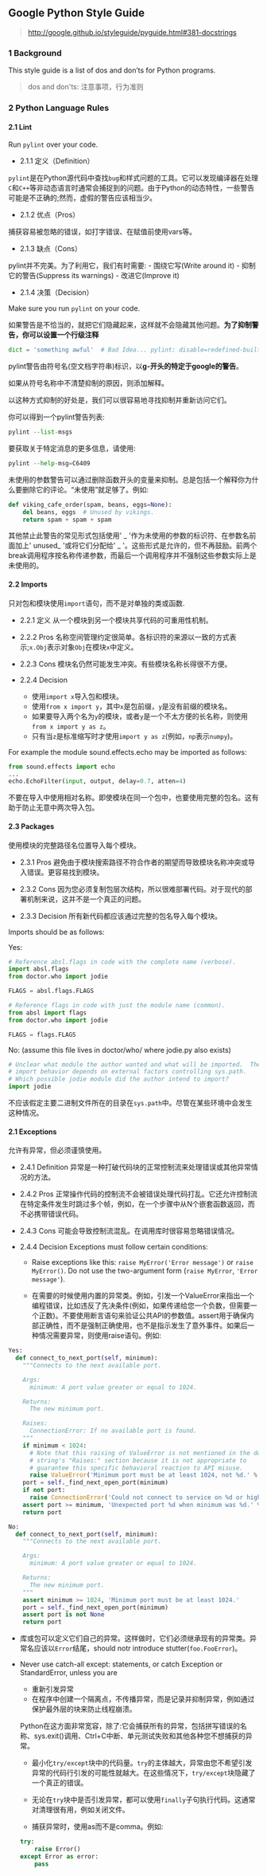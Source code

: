 ## Google Python Style Guide
> http://google.github.io/styleguide/pyguide.html#381-docstrings

### 1 Background
This style guide is a list of dos and don’ts for Python programs.
> dos and don'ts: 注意事项，行为准则

### 2 Python Language Rules

#### 2.1 Lint
Run `pylint` over your code.

   - 2.1.1 定义（Definition）   

   `pylint`是在Python源代码中查找`bug`和样式问题的工具。它可以发现编译器在处理`C`和`C++`等非动态语言时通常会捕捉到的问题。由于Python的动态特性，一些警告可能是不正确的;然而，虚假的警告应该相当少。

   - 2.1.2 优点（Pros）   

   捕获容易被忽略的错误，如打字错误、在赋值前使用vars等。

   - 2.1.3 缺点（Cons）   

   pylint并不完美。为了利用它，我们有时需要:
      - 围绕它写(Write around it)
      - 抑制它的警告(Suppress its warnings)
      - 改进它(Improve it)

   - 2.1.4 决策（Decision）   
   
   Make sure you run `pylint` on your code.   

   如果警告是不恰当的，就把它们隐藏起来，这样就不会隐藏其他问题。**为了抑制警告，你可以设置一个行级注释**   
   ```py
   dict = 'something awful'  # Bad Idea... pylint: disable=redefined-builtin
   ```   
   pylint警告由符号名(空文档字符串)标识，以**g-开头的特定于google的警告**。

   如果从符号名称中不清楚抑制的原因，则添加解释。

   以这种方式抑制的好处是，我们可以很容易地寻找抑制并重新访问它们。

   你可以得到一个pylint警告列表:
   ```py
   pylint --list-msgs
   ```

   要获取关于特定消息的更多信息，请使用:
   ```py
   pylint --help-msg=C6409
   ```
   
   未使用的参数警告可以通过删除函数开头的变量来抑制。总是包括一个解释你为什么要删除它的评论。“未使用”就足够了。例如:
   ```py
   def viking_cafe_order(spam, beans, eggs=None):
       del beans, eggs  # Unused by vikings.
       return spam + spam + spam
   ```

   其他禁止此警告的常见形式包括使用' _ '作为未使用的参数的标识符、在参数名前面加上' unused_ '或将它们分配给' _ '。这些形式是允许的，但不再鼓励。前两个break调用程序按名称传递参数，而最后一个调用程序并不强制这些参数实际上是未使用的。

#### 2.2 Imports
只对包和模块使用`import`语句，而不是对单独的类或函数.

- 2.2.1 定义
从一个模块到另一个模块共享代码的可重用性机制。

- 2.2.2 Pros
名称空间管理约定很简单。各标识符的来源以一致的方式表示;`x.Obj`表示对象`Obj`在模块`x`中定义。

- 2.2.3 Cons
模块名仍然可能发生冲突。有些模块名称长得很不方便。

- 2.2.4 Decision
   - 使用`import x`导入包和模块。
   - 使用`from x import y`，其中`x`是包前缀，`y`是没有前缀的模块名。
   - 如果要导入两个名为`y`的模块，或者`y`是一个不太方便的长名称，则使用`from x import y as z`。
   - 只有当`z`是标准缩写时才使用`import y as z`(例如，`np`表示`numpy`)。

For example the module sound.effects.echo may be imported as follows:
```py
from sound.effects import echo
...
echo.EchoFilter(input, output, delay=0.7, atten=4)
```

不要在导入中使用相对名称。即使模块在同一个包中，也要使用完整的包名。这有助于防止无意中两次导入包。

#### 2.3 Packages
使用模块的完整路径名位置导入每个模块。

- 2.3.1 Pros
避免由于模块搜索路径不符合作者的期望而导致模块名称冲突或导入错误。更容易找到模块。

- 2.3.2 Cons
因为您必须复制包层次结构，所以很难部署代码。对于现代的部署机制来说，这并不是一个真正的问题。

- 2.3.3 Decision
所有新代码都应该通过完整的包名导入每个模块。

Imports should be as follows:

Yes:
```py
# Reference absl.flags in code with the complete name (verbose).
import absl.flags
from doctor.who import jodie

FLAGS = absl.flags.FLAGS
```

```py
# Reference flags in code with just the module name (common).
from absl import flags
from doctor.who import jodie

FLAGS = flags.FLAGS
```

No: (assume this file lives in doctor/who/ where jodie.py also exists)
```py
# Unclear what module the author wanted and what will be imported.  The actual
# import behavior depends on external factors controlling sys.path.
# Which possible jodie module did the author intend to import?
import jodie
```
不应该假定主要二进制文件所在的目录在`sys.path`中。尽管在某些环境中会发生这种情况。

#### 2.1 Exceptions
允许有异常，但必须谨慎使用。

- 2.4.1 Definition
异常是一种打破代码块的正常控制流来处理错误或其他异常情况的方法。

- 2.4.2 Pros
正常操作代码的控制流不会被错误处理代码打乱。它还允许控制流在特定条件发生时跳过多个帧，例如，在一个步骤中从N个嵌套函数返回，而不必携带错误代码。

- 2.4.3 Cons
可能会导致控制流混乱。在调用库时很容易忽略错误情况。

- 2.4.4 Decision
Exceptions must follow certain conditions:
   - Raise exceptions like this: `raise MyError('Error message')` or `raise MyError()`. Do not use the two-argument form (`raise MyError`, `'Error message'`).

   - 在需要的时候使用内置的异常类。例如，引发一个ValueError来指出一个编程错误，比如违反了先决条件(例如，如果传递给您一个负数，但需要一个正数)。不要使用断言语句来验证公共API的参数值。assert用于确保内部正确性，而不是强制正确使用，也不是指示发生了意外事件。如果后一种情况需要异常，则使用raise语句。例如:
```py
Yes:
  def connect_to_next_port(self, minimum):
    """Connects to the next available port.

    Args:
      minimum: A port value greater or equal to 1024.

    Returns:
      The new minimum port.

    Raises:
      ConnectionError: If no available port is found.
    """
    if minimum < 1024:
      # Note that this raising of ValueError is not mentioned in the doc
      # string's "Raises:" section because it is not appropriate to
      # guarantee this specific behavioral reaction to API misuse.
      raise ValueError('Minimum port must be at least 1024, not %d.' % (minimum,))
    port = self._find_next_open_port(minimum)
    if not port:
      raise ConnectionError('Could not connect to service on %d or higher.' % (minimum,))
    assert port >= minimum, 'Unexpected port %d when minimum was %d.' % (port, minimum)
    return port
```
```py
No:
  def connect_to_next_port(self, minimum):
    """Connects to the next available port.

    Args:
      minimum: A port value greater or equal to 1024.

    Returns:
      The new minimum port.
    """
    assert minimum >= 1024, 'Minimum port must be at least 1024.'
    port = self._find_next_open_port(minimum)
    assert port is not None
    return port
```

   - 库或包可以定义它们自己的异常。这样做时，它们必须继承现有的异常类。异常名应该以`Error`结尾，should notr introduce stutter(`foo.FooError`)。

   - Never use catch-all except: statements, or catch Exception or StandardError, unless you are
      - 重新引发异常
      - 在程序中创建一个隔离点，不传播异常，而是记录并抑制异常，例如通过保护最外层的块来防止线程崩溃。

      Python在这方面非常宽容，除了:它会捕获所有的异常，包括拼写错误的名称、sys.exit()调用、Ctrl+C中断、单元测试失败和其他各种您不想捕获的异常。

      - 最小化`try/except`块中的代码量。`try`的主体越大，异常由您不希望引发异常的代码行引发的可能性就越大。在这些情况下，`try/except`块隐藏了一个真正的错误。

      - 无论在`try`块中是否引发异常，都可以使用`finally`子句执行代码。这通常对清理很有用，例如关闭文件。

      - 捕获异常时，使用as而不是comma。例如:
      ```py
      try:
          raise Error()
      except Error as error:
          pass
      ```